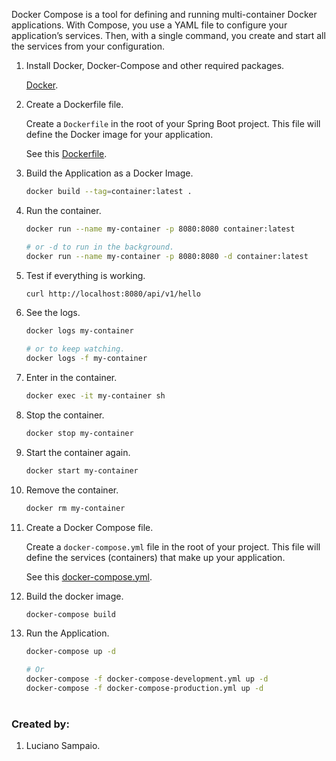 Docker Compose is a tool for defining and running multi-container Docker applications. With Compose, you use a YAML file to configure your application’s services. Then, with a single command, you create and start all the services from your configuration.

1. Install Docker, Docker-Compose and other required packages.

    [Docker](docker.md).

1. Create a Dockerfile file.

    Create a `Dockerfile` in the root of your Spring Boot project. This file will define the Docker image for your application.

    See this [Dockerfile](../../../samples/06-container/Dockerfile).

1. Build the Application as a Docker Image.

    ```bash
    docker build --tag=container:latest .
    ```

1. Run the container.

    ```bash
    docker run --name my-container -p 8080:8080 container:latest

    # or -d to run in the background.
    docker run --name my-container -p 8080:8080 -d container:latest
    ```

1. Test if everything is working.

    ```bash
    curl http://localhost:8080/api/v1/hello
    ```

1. See the logs.
    ```bash
    docker logs my-container

    # or to keep watching.
    docker logs -f my-container
    ```

1. Enter in the container.
    ```bash
    docker exec -it my-container sh
    ```

1. Stop the container.
    ```bash
    docker stop my-container
    ```

1. Start the container again.
    ```bash
    docker start my-container
    ```

1. Remove the container.
    ```bash
    docker rm my-container
    ```

1. Create a Docker Compose file.

    Create a `docker-compose.yml` file in the root of your project. This file will define the services (containers) that make up your application.

    See this [docker-compose.yml](../../../samples/06-container/docker-compose.yml).

1. Build the docker image.
    ```bash
    docker-compose build
    ```

1. Run the Application.
    ```bash
    docker-compose up -d

    # Or
    docker-compose -f docker-compose-development.yml up -d
    docker-compose -f docker-compose-production.yml up -d
    ```

#
### Created by:

1. Luciano Sampaio.
